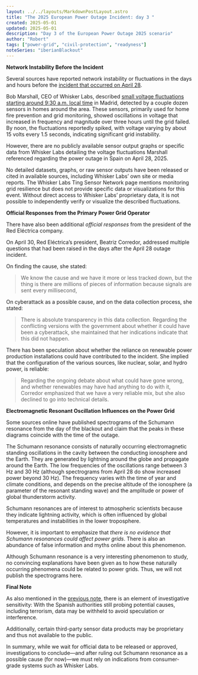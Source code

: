 ```yaml
---
layout: ../../layouts/MarkdownPostLayout.astro
title: "The 2025 European Power Outage Incident: day 3 "
created: 2025-05-01
updated: 2025-05-01
description: "Day 3 of the European Power Outage 2025 scenario"
author: "Robert"
tags: ["power-grid", "civil-protection", "readyness"]
noteSeries: "iberianBlackout"
---
```


**Network Instability Before the Incident**

Several sources have reported network instability or fluctuations in the days and hours before the [incident that occurred on April 28](/notes/european-power-outage-2025/).

Bob Marshall, CEO of Whisker Labs, described [small voltage fluctuations starting around 9:30 a.m. local time](https://www.euronews.com/my-europe/2025/04/30/power-restored-in-spain-portugal-but-reason-for-blackout-remains-a-mystery) in Madrid, detected by a couple dozen sensors in homes around the area. These sensors, primarily used for home fire prevention and grid monitoring, showed oscillations in voltage that increased in frequency and magnitude over three hours until the grid failed. By noon, the fluctuations reportedly spiked, with voltage varying by about 15 volts every 1.5 seconds, indicating significant grid instability.

However, there are no publicly available sensor output graphs or specific data from Whisker Labs detailing the voltage fluctuations Marshall referenced regarding the power outage in Spain on April 28, 2025.

No detailed datasets, graphs, or raw sensor outputs have been released or cited in available sources, including Whisker Labs’ own site or media reports. The Whisker Labs Ting Sensor Network page mentions monitoring grid resilience but does not provide specific data or visualizations for this event. Without direct access to Whisker Labs’ proprietary data, it is not possible to independently verify or visualize the described fluctuations.


**Official Responses from the Primary Power Grid Operator**

There have also been additional *official responses* from the president of the Red Eléctrica company.

On April 30, Red Eléctrica’s president, Beatriz Corredor, addressed multiple questions that had been raised in the days after the April 28 outage incident.

On finding the cause, she stated:

> We know the cause and we have it more or less tracked down, but the thing is there are millions of pieces of information because signals are sent every millisecond,

On cyberattack as a possible cause, and on the data collection process, she stated:

> There is absolute transparency in this data collection. Regarding the conflicting versions with the government about whether it could have been a cyberattack, she maintained that her indications indicate that this did not happen.

There has been speculation about whether the reliance on renewable power production installations could have contributed to the incident. She implied that the configuration of the various sources, like nuclear, solar, and hydro power, is reliable:

> Regarding the ongoing debate about what could have gone wrong, and whether renewables may have had anything to do with it, Corredor emphasized that we have a very reliable mix, but she also declined to go into technical details.




**Electromagnetic Resonant Oscillation Influences on the Power Grid**

Some sources online have published spectrograms of the Schumann resonance from the day of the blackout and claim that the peaks in these diagrams coincide with the time of the outage.

The Schumann resonance consists of naturally occurring electromagnetic standing oscillations in the cavity between the conducting ionosphere and the Earth. They are generated by lightning around the globe and propagate around the Earth. The low frequencies of the oscillations range between 3 Hz and 30 Hz (although spectrograms from April 28 do show increased power beyond 30 Hz). The frequency varies with the time of year and climate conditions, and depends on the precise altitude of the ionosphere (a parameter of the resonant standing wave) and the amplitude or power of global thunderstorm activity.

Schumann resonances are of interest to atmospheric scientists because they indicate lightning activity, which is often influenced by global temperatures and instabilities in the lower troposphere.

However, it is important to emphasize that *there is no evidence that Schumann resonances could affect power grids*. There is also an abundance of false information and myths online about this phenomenon.

Although Schumann resonance is a very interesting phenomenon to study, no convincing explanations have been given as to how these naturally occurring phenomena could be related to power grids. Thus, we will not publish the spectrograms here.


**Final Note**

As also mentioned in the [previous note](/notes/european-power-outage-2025/), there is an element of investigative sensitivity: With the Spanish authorities still probing potential causes, including terrorism, data may be withheld to avoid speculation or interference.

Additionally, certain third-party sensor data products may be proprietary and thus not available to the public.

In summary, while we wait for official data to be released or approved, investigations to conclude—and after ruling out Schumann resonance as a possible cause (for now)—we must rely on indications from consumer-grade systems such as Whisker Labs.
